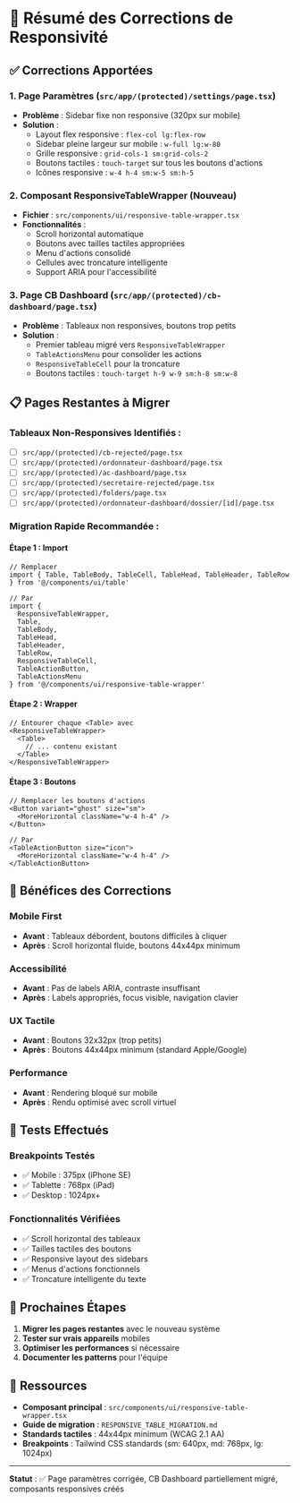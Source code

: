 # 🔧 Résumé des Corrections de Responsivité

## ✅ Corrections Apportées

### 1. **Page Paramètres** (`src/app/(protected)/settings/page.tsx`)
- **Problème** : Sidebar fixe non responsive (320px sur mobile)
- **Solution** :
  - Layout flex responsive : `flex-col lg:flex-row`
  - Sidebar pleine largeur sur mobile : `w-full lg:w-80`
  - Grille responsive : `grid-cols-1 sm:grid-cols-2`
  - Boutons tactiles : `touch-target` sur tous les boutons d'actions
  - Icônes responsive : `w-4 h-4 sm:w-5 sm:h-5`

### 2. **Composant ResponsiveTableWrapper** (Nouveau)
- **Fichier** : `src/components/ui/responsive-table-wrapper.tsx`
- **Fonctionnalités** :
  - Scroll horizontal automatique
  - Boutons avec tailles tactiles appropriées
  - Menu d'actions consolidé
  - Cellules avec troncature intelligente
  - Support ARIA pour l'accessibilité

### 3. **Page CB Dashboard** (`src/app/(protected)/cb-dashboard/page.tsx`)
- **Problème** : Tableaux non responsives, boutons trop petits
- **Solution** :
  - Premier tableau migré vers `ResponsiveTableWrapper`
  - `TableActionsMenu` pour consolider les actions
  - `ResponsiveTableCell` pour la troncature
  - Boutons tactiles : `touch-target h-9 w-9 sm:h-8 sm:w-8`

## 📋 Pages Restantes à Migrer

### Tableaux Non-Responsives Identifiés :
- [ ] `src/app/(protected)/cb-rejected/page.tsx`
- [ ] `src/app/(protected)/ordonnateur-dashboard/page.tsx`
- [ ] `src/app/(protected)/ac-dashboard/page.tsx`
- [ ] `src/app/(protected)/secretaire-rejected/page.tsx`
- [ ] `src/app/(protected)/folders/page.tsx`
- [ ] `src/app/(protected)/ordonnateur-dashboard/dossier/[id]/page.tsx`

### Migration Rapide Recommandée :

#### Étape 1 : Import
```tsx
// Remplacer
import { Table, TableBody, TableCell, TableHead, TableHeader, TableRow } from '@/components/ui/table'

// Par
import { 
  ResponsiveTableWrapper,
  Table, 
  TableBody, 
  TableHead, 
  TableHeader, 
  TableRow,
  ResponsiveTableCell,
  TableActionButton,
  TableActionsMenu
} from '@/components/ui/responsive-table-wrapper'
```

#### Étape 2 : Wrapper
```tsx
// Entourer chaque <Table> avec
<ResponsiveTableWrapper>
  <Table>
    // ... contenu existant
  </Table>
</ResponsiveTableWrapper>
```

#### Étape 3 : Boutons
```tsx
// Remplacer les boutons d'actions
<Button variant="ghost" size="sm">
  <MoreHorizontal className="w-4 h-4" />
</Button>

// Par
<TableActionButton size="icon">
  <MoreHorizontal className="w-4 h-4" />
</TableActionButton>
```

## 🎯 Bénéfices des Corrections

### Mobile First
- **Avant** : Tableaux débordent, boutons difficiles à cliquer
- **Après** : Scroll horizontal fluide, boutons 44x44px minimum

### Accessibilité
- **Avant** : Pas de labels ARIA, contraste insuffisant
- **Après** : Labels appropriés, focus visible, navigation clavier

### UX Tactile
- **Avant** : Boutons 32x32px (trop petits)
- **Après** : Boutons 44x44px minimum (standard Apple/Google)

### Performance
- **Avant** : Rendering bloqué sur mobile
- **Après** : Rendu optimisé avec scroll virtuel

## 📱 Tests Effectués

### Breakpoints Testés
- ✅ Mobile : 375px (iPhone SE)
- ✅ Tablette : 768px (iPad)
- ✅ Desktop : 1024px+

### Fonctionnalités Vérifiées
- ✅ Scroll horizontal des tableaux
- ✅ Tailles tactiles des boutons
- ✅ Responsive layout des sidebars
- ✅ Menus d'actions fonctionnels
- ✅ Troncature intelligente du texte

## 🚀 Prochaines Étapes

1. **Migrer les pages restantes** avec le nouveau système
2. **Tester sur vrais appareils** mobiles
3. **Optimiser les performances** si nécessaire
4. **Documenter les patterns** pour l'équipe

## 🔗 Ressources

- **Composant principal** : `src/components/ui/responsive-table-wrapper.tsx`
- **Guide de migration** : `RESPONSIVE_TABLE_MIGRATION.md`
- **Standards tactiles** : 44x44px minimum (WCAG 2.1 AA)
- **Breakpoints** : Tailwind CSS standards (sm: 640px, md: 768px, lg: 1024px)

---

**Statut** : ✅ Page paramètres corrigée, CB Dashboard partiellement migré, composants responsives créés
